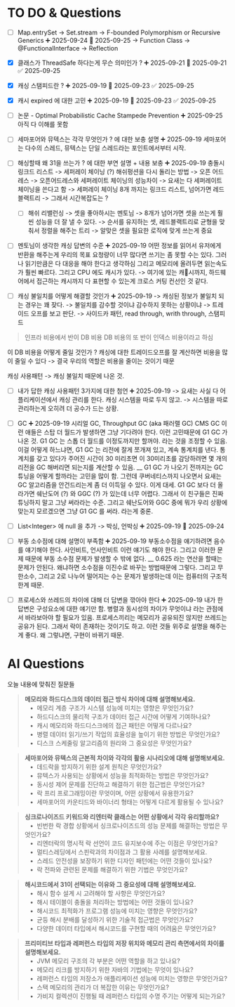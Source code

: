
# TO DO & Questions

- [ ] Map.entrySet -> Set.stream -> F-bounded Polymorphism or Recursive Generics  ➕ 2025-09-24 📅 2025-09-25 
      -> Function Class -> @FunctionalInterface -> Reflection 

- [x] 클래스가 ThreadSafe 하다는게 무슨 의미인가 ? ➕ 2025-09-21 📅 2025-09-21 ✅ 2025-09-25

- [x] 캐싱 스탬피드란 ? ➕ 2025-09-19 📅 2025-09-23 ✅ 2025-09-25

- [x] 캐시 expired 에 대한 고민 ➕ 2025-09-19 📅 2025-09-23 ✅ 2025-09-25

- [ ] 논문 - Optimal Probabilistic Cache Stampede Prevention ➕ 2025-09-25
      아직 다 이해를 못함

























- [ ] 세마포어와 뮤텍스는 각각 무엇인가 ? 에 대한 보충 설명 ➕ 2025-09-19 
      세마포어는 다수의 스레드, 뮤텍스는 단일 스레드라는 포인트에서부터 시작.

- [ ] 해싱할때 왜 31을 쓰는가 ? 에 대한 부연 설명 + 내용 보충 ➕ 2025-09-19 
      충돌시 링크드 리스트 -> 세퍼레이 체이닝 (?)
      해쉬펑션을 다시 돌리는 방법 -> 오픈 어드레스
      -> 오픈어드레스와 세퍼레이트 체이닝의 성능차이
      -> 요새는 다 세퍼레이트 체이닝을 쓴다고 함
      -> 세퍼레이 체이닝 8개 까지는 링크드 리스트, 넘어가면 레드 블랙트리
      -> 그래서 시간복잡도는 ?
	- [ ] 해쉬 리밸런싱
	      -> 셋을 좋아하시는 멘토님
	      -> 8개가 넘어가면 셋을 쓰는게 훨씬 성능을 더 잘 낼 수 있다.
	      -> 순서를 유지하는 셋, 레드블랙트리로 균형을 맞춰서 정렬을 해주는 트리
	      -> 알맞은 셋을 필요한 로직에 맞게 쓰는게 중요

- [ ] 멘토님이 생각한 캐싱 답변의 수준 ➕ 2025-09-19 
      어떤 정보를 읽어서 유저에게 반환을 해주는게 우리의 목표
      요청량이 너무 많다면 쓰기는 좀 못할 수는 있다.
      그러나 읽기만큼은 다 대응을 해야 한다고 생각하심
      그리고 메모리에 올려두면 읽는속도가 훨씬 빠르다.
      그리고 CPU 에도 캐시가 있다.
      -> 여기에 있는 캐시까지, 하드웨어에서 접근하는 캐시까지 다 표현할 수 있는게
      크로스 커팅 컨선인 것 같다.

- [ ] 캐싱 불일치를 어떻게 해결할 것인가 ➕ 2025-09-19 
      -> 캐싱된 정보가 불일치 되는 경우는 꽤 잦다.
      -> 불일치를 감수할 것이냐 감수하지 못하는 상황이냐 
      -> 트레이드 오프를 보고 판단.
      -> 사이드카 패턴, read through, writh through, 스탬피드

> 인프라 비용에서 반이 DB 비용
> DB 비용의 또 반이 인덱스 비용이라고 하심

이 DB 비용을 어떻게 줄일 것인가 ? 캐싱에 대한 트레이드오프를 잘 계산하면
비용을 많이 줄일 수 있다 -> 결국 우리의 역할은 비용을 줄이는 것이기 때문

캐싱 사용패턴 -> 캐싱 불일치 때문에 나온 것.


- [ ] 내가 답한 캐싱 사용패턴 3가지에 대한 첨언 ➕ 2025-09-19 
      -> 요새는 사실 다 어플리케이션에서 캐싱 관리를 한다. 캐싱 시스템을 따로 두지 않고.
      -> 시스템을 따로 관리하는게 오히려 더 공수가 드는 상황.

- [ ] GC ➕ 2025-09-19 
      시리얼 GC, Throughput GC (aka 패러랠 GC) CMS GC 이런 애들은 
      스탑 더 월드가 발생하면 그냥 기다려야 한다.
      이런 고민때문에 G1 GC 가 나온 것.
      G1 GC 는 스톱 더 월드를 이정도까지만 할꺼야. 라는 것을 조정할 수 있음.
      이걸 어떻게 하느냐면, G1 GC 는 리전에 잘게 쪼개져 있고,
      계속 통계치를 낸다. 통계치를 갖고 있다가 주어진 시간이 30 미리초면
      이 30미리초를 감당하려면 몇 개의 리전을 GC 해버리면 되는지를 계산할 수 있음.
      __
      G1 GC 가 나오기 전까지는 GC 튜닝을 어떻게 할까라는 고민을 많이 함.
      그런데 쿠버네티스까지 나오면서 요새는 GC 알고리즘을 안건드리는게 좀 더 이득일 수 있다.
      이게 대세. 
      G1 GC 보다 더 올라가면 쉐난도어 (?) 와 GGC (?) 가 있는데 너무 어렵다.
      그래서 이 친구들은 진짜 튜닝하지 말고 그냥 써라라는 수준.
      그리고 쉐난도어와 GGC 중에 뭐가 우리 상황에 맞는지 모르겠으면 그냥
      G1 GC 를 써라. 라는게 중론.


- [ ] List\<Integer> 에 null 을 추가 -> 박싱, 언박싱 ➕ 2025-09-19 📅 2025-09-24

- [ ] 부동 소수점에 대해 설명이 부족함 ➕ 2025-09-19 
      부동소수점을 얘기하려면 음수를 얘기해야 한다.
      사인비트, 언사인비트 이런 얘기도 해야 한다.
      그리고 이러한 문제 때문에 부동 소수점 문제가 발생할 수 밖에 없다.
      __
      0.625 라는 연산을 할때는 문제가 안된다.
      왜냐하면 소수점을 이진수로 바꾸는 방법때문에 그렇다. 
      그리고 무한소수, 그리고 2로 나누어 떨어지는 수는 문제가 발생하는데
      이는 컴퓨터의 구조적 한계 때문.


- [ ] 프로세스와 쓰레드의 차이에 대해 더 답변을 깎아야 한다 ➕ 2025-09-19 
      내가 한 답변은 구성요소에 대한 얘기만 함.
      병렬과 동시성의 차이가 무엇이냐 라는 관점에서 바라보아야 할 필요가 있음.
      프로세스끼리는 메모리가 공유되진 않지만 쓰레드는 공유가 된다.
      그래서 락이 존재하는 것이기도 하고.
      이런 것들 위주로 설명을 해주는게 좋다.
      왜 그렇냐면, 구현이 바뀌기 때문.





# AI Questions


오늘 내용에 맞춰진 질문들

> **메모리와 하드디스크의 데이터 접근 방식 차이에 대해 설명해보세요.**  
>    •  메모리 계층 구조가 시스템 성능에 미치는 영향은 무엇인가요?  
>    •  하드디스크의 물리적 구조가 데이터 접근 시간에 어떻게 기여하나요?  
>    •  캐시 메모리와 하드디스크에의 접근 패턴은 어떻게 다르나요?  
>    •  병렬 데이터 읽기/쓰기 작업의 효율성을 높이기 위한 방법은 무엇인가요?  
>    •  디스크 스케줄링 알고리즘의 원리와 그 중요성은 무엇인가요?

> **세마포어와 뮤텍스의 근본적 차이와 각각의 활용 시나리오에 대해 설명해보세요.**  
>    •  데드락을 방지하기 위한 설계 원칙은 무엇인가요?  
>    •  뮤텍스가 사용되는 상황에서 성능을 최적화하는 방법은 무엇인가요?  
>    •  동시성 제어 문제를 진단하고 해결하기 위한 접근법은 무엇인가요?  
>    •  락 프리 프로그래밍이란 무엇이며, 어떤 상황에서 유용한가요?  
>    •  세마포어의 카운티드와 바이너리 형태는 어떻게 다르게 활용될 수 있나요?

> **싱크로나이즈드 키워드와 리엔터락 클래스는 어떤 상황에서 각각 유리할까요?**  
>    •  빈번한 락 경합 상황에서 싱크로나이즈드의 성능 문제를 해결하는 방법은 무엇인가요?  
>    •  리엔터락의 명시적 락 선언이 코드 유지보수에 주는 이점은 무엇인가요?  
>    •  멀티스레딩에서 스핀락과의 차이점과 그 활용 사례를 설명해보세요.  
>    •  스레드 안전성을 보장하기 위한 디자인 패턴에는 어떤 것들이 있나요?  
>    •  락 전파와 관련된 문제를 해결하기 위한 기법은 무엇인가요?

> **해시코드에서 31이 선택되는 이유와 그 중요성에 대해 설명해보세요.**  
>    •  해시 함수 설계 시 고려해야 할 사항은 무엇인가요?  
>    •  해시 테이블이 충돌을 처리하는 방법에는 어떤 것들이 있나요?  
>    •  해시코드 최적화가 프로그램 성능에 미치는 영향은 무엇인가요?  
>    •  균등 해시 분배를 달성하기 위한 기술적 접근법은 무엇인가요?  
>    •  다양한 데이터 타입에서 해시코드를 구현할 때의 어려움은 무엇인가요?

> **프리미티브 타입과 레퍼런스 타입의 저장 위치와 메모리 관리 측면에서의 차이를 설명해보세요.**  
>    •  JVM 메모리 구조의 각 부분은 어떤 역할을 하고 있나요?  
>    •  메모리 리크를 방지하기 위한 자바의 기법에는 무엇이 있나요?  
>    •  레퍼런스 타입의 저장소가 애플리케이션 성능에 미치는 영향은 무엇인가요?  
>    •  스택 메모리의 관리가 더 복잡한 이유는 무엇인가요?  
>    •  가비지 컬렉션이 진행될 때 레퍼런스 타입의 수명 주기는 어떻게 되는가요?